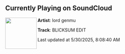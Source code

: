## Currently Playing on SoundCloud

[<img align="left" width="100" src="https://i1.sndcdn.com/artworks-spbtl4YMNMrGFXfO-t6p78g-t500x500.png">](https://soundcloud.com/lordgenmu/lord-genmu-blicksum-edit)

**Artist**: lord genmu 

**Track**: BLICKSUM EDIT

Last updated at 5/30/2025, 8:08:40 AM
